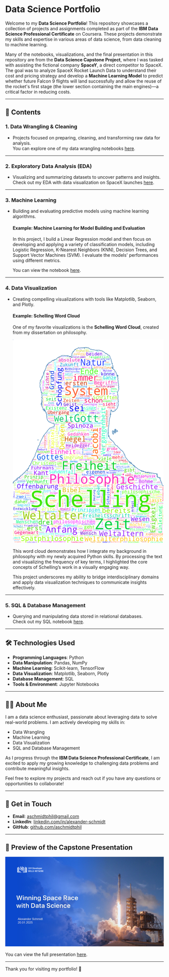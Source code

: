 # Data Science Portfolio

Welcome to my **Data Science Portfolio**! This repository showcases a collection of projects and assignments completed as part of the **IBM Data Science Professional Certificate** on Coursera. These projects demonstrate my skills and expertise in various areas of data science, from data cleaning to machine learning.

Many of the notebooks, visualizations, and the final presentation in this repository are from the **Data Science Capstone Project**, where I was tasked with assisting the fictional company **SpaceY**, a direct competitor to SpaceX. The goal was to analyze SpaceX Rocket Launch Data to understand their cost and pricing strategy and develop a **Machine Learning Model** to predict whether future Falcon 9 flights will land successfully and allow the reuse of the rocket's first stage (the lower section containing the main engines)—a critical factor in reducing costs.

---

## 📂 Contents

### 1. **Data Wrangling & Cleaning**

- Projects focused on preparing, cleaning, and transforming raw data for analysis.  
  You can explore one of my data wrangling notebooks [here](https://github.com/aschmidtphil/data-science-portfolio/blob/main/data_science_capstone/labs-jupyter-spacex-Data%20wrangling-v2.ipynb).

---

### 2. **Exploratory Data Analysis (EDA)**

- Visualizing and summarizing datasets to uncover patterns and insights.  
  Check out my EDA with data visualization on SpaceX launches [here](https://github.com/aschmidtphil/data-science-portfolio/blob/main/data_science_capstone/jupyter-labs-eda-dataviz-v2.ipynb).

---

### 3. **Machine Learning**

- Building and evaluating predictive models using machine learning algorithms.  
  #### Example: **Machine Learning for Model Building and Evaluation**  
  In this project, I build a Linear Regression model and then focus on developing and applying a variety of classification models, including Logistic Regression, K-Nearest Neighbors (KNN), Decision Trees, and Support Vector Machines (SVM). I evaluate the models' performances using different metrics.

  You can view the notebook [here](https://github.com/aschmidtphil/data-science-portfolio/blob/main/data_science_capstone/SpaceX-Machine-Learning-Prediction-Part-5-v1.ipynb).

---

### 4. **Data Visualization**

- Creating compelling visualizations with tools like Matplotlib, Seaborn, and Plotly.  
  #### Example: **Schelling Word Cloud**  
  One of my favorite visualizations is the **Schelling Word Cloud**, created from my dissertation on philosophy.

  ![Schelling Word Cloud](https://github.com/aschmidtphil/data-science-portfolio/blob/main/high_res_schelling_wordcloud.png)

  This word cloud demonstrates how I integrate my background in philosophy with my newly acquired Python skills. By processing the text and visualizing the frequency of key terms, I highlighted the core concepts of Schelling’s work in a visually engaging way.

  This project underscores my ability to bridge interdisciplinary domains and apply data visualization techniques to communicate insights effectively.

---

### 5. **SQL & Database Management**

- Querying and manipulating data stored in relational databases.  
  Check out my SQL notebook [here](https://github.com/aschmidtphil/data-science-portfolio/blob/main/data_science_capstone/jupyter-labs-eda-sql-coursera_sqllite.ipynb).

---

## 🛠️ Technologies Used

- **Programming Languages**: Python  
- **Data Manipulation**: Pandas, NumPy  
- **Machine Learning**: Scikit-learn, TensorFlow  
- **Data Visualization**: Matplotlib, Seaborn, Plotly  
- **Database Management**: SQL  
- **Tools & Environment**: Jupyter Notebooks  

---

## 👩‍💻 About Me

I am a data science enthusiast, passionate about leveraging data to solve real-world problems. I am actively developing my skills in:

- Data Wrangling  
- Machine Learning  
- Data Visualization  
- SQL and Database Management  

As I progress through the **IBM Data Science Professional Certificate**, I am excited to apply my growing knowledge to challenging data problems and contribute meaningful insights.

Feel free to explore my projects and reach out if you have any questions or opportunities to collaborate!

---

## 📣 Get in Touch

- **Email**: [aschmidtphil@gmail.com](mailto:aschmidtphil@gmail.com)  
- **LinkedIn**: [linkedin.com/in/alexander-schmidt](https://linkedin.com/in/alexander-schmidt)  
- **GitHub**: [github.com/aschmidtphil](https://github.com/aschmidtphil)  

---

## 📸 Preview of the Capstone Presentation

![Capstone Presentation Preview](https://github.com/aschmidtphil/data-science-portfolio/blob/main/data_science_capstone/capstone_presentation_preview.png)

You can view the full presentation [here](https://github.com/aschmidtphil/data-science-portfolio/blob/main/spacex-data-science-capstone.pdf).

---

Thank you for visiting my portfolio! 🚀
